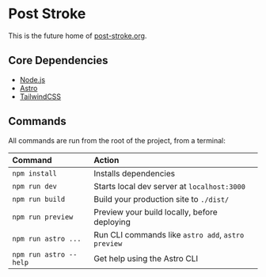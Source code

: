 # Post Stroke

This is the future home of [post-stroke.org](http://post-stroke.org).

## Core Dependencies

- [Node.js](https://nodejs.org/)
- [Astro](https://astro.build/)
- [TailwindCSS](https://tailwindcss.com/)

## Commands
All commands are run from the root of the project, from a terminal:

| Command                | Action                                             |
| :--------------------- | :------------------------------------------------- |
| `npm install`          | Installs dependencies                              |
| `npm run dev`          | Starts local dev server at `localhost:3000`        |
| `npm run build`        | Build your production site to `./dist/`            |
| `npm run preview`      | Preview your build locally, before deploying       |
| `npm run astro ...`    | Run CLI commands like `astro add`, `astro preview` |
| `npm run astro --help` | Get help using the Astro CLI                       |
